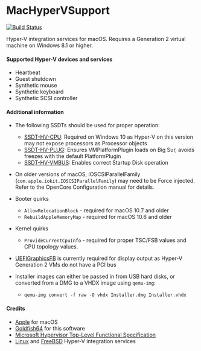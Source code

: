 MacHyperVSupport
================

[![Build Status](https://github.com/acidanthera/MacHyperVSupport/workflows/CI/badge.svg?branch=master)](https://github.com/acidanthera/MacHyperVSupport/actions)

Hyper-V integration services for macOS. Requires a Generation 2 virtual machine on Windows 8.1 or higher.

#### Supported Hyper-V devices and services
- Heartbeat
- Guest shutdown
- Synthetic mouse
- Synthetic keyboard
- Synthetic SCSI controller

#### Additional information
- The following SSDTs should be used for proper operation:
  - [SSDT-HV-CPU](https://github.com/acidanthera/OpenCorePkg/blob/master/Docs/AcpiSamples/Source/SSDT-HV-CPU.dsl): Required on Windows 10 as Hyper-V on this version may not expose processors as Processor objects
  - [SSDT-HV-PLUG](https://github.com/acidanthera/OpenCorePkg/blob/master/Docs/AcpiSamples/Source/SSDT-HV-PLUG.dsl): Ensures VMPlatformPlugin loads on Big Sur, avoids freezes with the default PlatformPlugin
  - [SSDT-HV-VMBUS](https://github.com/acidanthera/OpenCorePkg/blob/master/Docs/AcpiSamples/Source/SSDT-HV-VMBUS.dsl): Enables correct Startup Disk operation

- On older versions of macOS, IOSCSIParallelFamily (`com.apple.iokit.IOSCSIParallelFamily`) may need to be Force injected. Refer to the OpenCore Configuration manual for details.
- Booter quirks
  - `AllowRelocationBlock` - required for macOS 10.7 and older
  - `RebuildAppleMemoryMap` - required for macOS 10.6 and older
- Kernel quirks
  - `ProvideCurrentCpuInfo` - required for proper TSC/FSB values and CPU topology values.
- [UEFIGraphicsFB](https://github.com/acidanthera/UEFIGraphicsFB) is currently required for display output as Hyper-V Generation 2 VMs do not have a PCI bus
- Installer images can either be passed in from USB hard disks, or converted from a DMG to a VHDX image using `qemu-img`:
  - `qemu-img convert -f raw -O vhdx Installer.dmg Installer.vhdx`

#### Credits
- [Apple](https://www.apple.com) for macOS
- [Goldfish64](https://github.com/Goldfish64) for this software
- [Microsoft Hypervisor Top-Level Functional Specification](https://docs.microsoft.com/en-us/virtualization/hyper-v-on-windows/reference/tlfs)
- [Linux](https://github.com/torvalds/linux/tree/master/drivers/hv) and [FreeBSD](https://github.com/freebsd/freebsd-src/tree/main/sys/dev/hyperv) Hyper-V integration services
